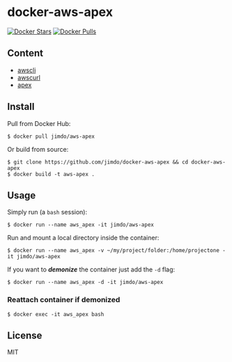 # docker-aws-apex

[![Docker Stars](https://img.shields.io/docker/stars/jimdo/aws-apex.svg?maxAge=600)](https://hub.docker.com/r/jimdo/aws-apex/) [![Docker Pulls](https://img.shields.io/docker/pulls/jimdo/aws-apex.svg?maxAge=600)](https://hub.docker.com/r/jimdo/aws-apex/)


## Content
 * [awscli](https://github.com/aws/aws-cli)
 * [awscurl](https://github.com/okigan/awscurl)
 * [apex](http://apex.run)

## Install
Pull from Docker Hub:

    $ docker pull jimdo/aws-apex

Or build from source:

    $ git clone https://github.com/jimdo/docker-aws-apex && cd docker-aws-apex
    $ docker build -t aws-apex .

## Usage
Simply run (a `bash` session):

    $ docker run --name aws_apex -it jimdo/aws-apex

Run and mount a local directory inside the container:

    $ docker run --name aws_apex -v ~/my/project/folder:/home/projectone -it jimdo/aws-apex

If you want to ***demonize*** the container just add the `-d` flag:

    $ docker run --name aws_apex -d -it jimdo/aws-apex

### Reattach container if demonized

    $ docker exec -it aws_apex bash

## License

MIT
